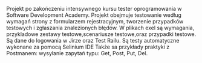 Projekt po zakończeniu intensywnego kursu tester oprogramowania w Software Development Academy.
Projekt obejmuje testowanie według wymagań strony z formularzem rejestracyjnym, tworzenie przypadków testowych i zgłaszania znalezionych błędów.
W plikach exel są wymagania, przykladowe zestawy testowe,scenariusze testowe,oraz przypadki testowe.
Są dane do logowania w Jirze oraz Test Railu.
Są testy automatyczne wykonane za pomocą Selinium IDE
Także sa przykłady praktyki z Postmanem: wysyłanie zapytań typu: Get, Post, Put, Del.
